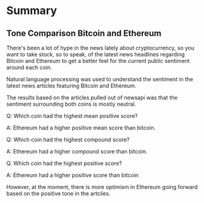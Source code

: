 # Summary 

## Tone Comparison Bitcoin and Ethereum 

There's been a lot of hype in the news lately about cryptocurrency, so you want to take stock, so to speak, of the latest news headlines regarding Bitcoin and Ethereum to get a better feel for the current public sentiment around each coin.

Natural language processing was used to understand the sentiment in the latest news articles featuring Bitcoin and Ethereum. 

The results based on the articles pulled out of newsapi was that the sentiment surrounding both coins is mostly neutral.

  Q: Which coin had the highest mean positive score?

  A: Ethereum had a higher positive mean score than bitcoin.

  Q: Which coin had the highest compound score?

  A: Ethereum had a higher compound score than bitcoin.

  Q. Which coin had the highest positive score?

  A: Ethereum had a higher positive score than bitcoin
  
However, at the moment, there is more optimism in Ethereum going forward based on the positive tone in the artciles.
